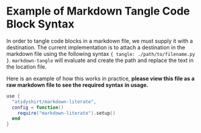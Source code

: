 # Example of Markdown Tangle Code Block Syntax

In order to tangle code blocks in a markdown file, we must supply it with a destination.
The current implementation is to attach a destination in the markdown file using the following
syntax `{ tangle: ./path/to/filename.py }`. `markdown-tangle` will evaluate and create the path
and replace the text in the location file.

Here is an example of how this works in practice, **please view this file as a raw markdown file to
see the required syntax in usage.**

```lua { tangle: ./target/plugins/init.lua }
use {
  "atidyshirt/markdown-literate",
  config = function()
    require("markdown-literate").setup()
  end
}
```
